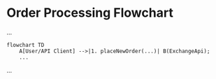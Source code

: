 # Order Processing Flowchart
...
```mermaid
flowchart TD
    A[User/API Client] -->|1. placeNewOrder(...)| B(ExchangeApi);
    ...
```
...

